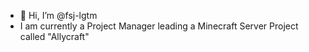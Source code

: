 - 👋 Hi, I’m @fsj-lgtm
- I am currently a Project Manager leading a Minecraft Server Project called "Allycraft"


